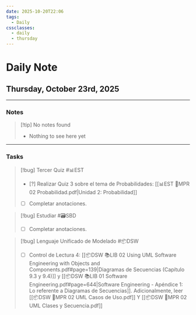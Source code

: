 ```yaml
---
date: 2025-10-20T22:06
tags:
  - Daily
cssclasses:
  - daily
  - thursday
---
```


# Daily Note
## Thursday, October 23rd, 2025

***

### Notes

> [!tip] No notes found
> - Nothing to see here yet

***

### Tasks

> [!bug] Tercer Quiz #📊EST 
> - [?] Realizar Quiz 3 sobre el tema de Probabilidades: [[📊EST 🏫MPR 02 Probabilidad.pdf|Unidad 2: Probabilidad]]
> - [ ] Completar anotaciones.

> [!bug] Estudiar #🗃️SBD 
> - [ ] Completar anotaciones.

> [!bug] Lenguaje Unificado de Modelado #📦DSW 
> - [ ] Control de Lectura 4: [[📦DSW 📚LIB 02 Using UML Software Engineering with Objects and Components.pdf#page=139|Diagramas de Secuencias (Capítulo 9.3 y 9.4)]] y [[📦DSW 📚LIB 01 Software Engineering.pdf#page=644|Software Engineering - Apéndice 1: Lo referente a Diagramas de Secuencias]]. Adicionalmente, leer [[📦DSW 🏫MPR 02 UML Casos de Uso.pdf]] Y [[📦DSW 🏫MPR 02 UML Clases y Secuencia.pdf]]